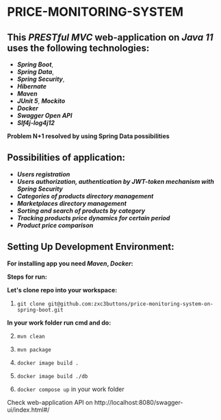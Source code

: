# PRICE-MONITORING-SYSTEM

## **This _PRESTful_ _MVC_ web-application on _Java 11_ uses the following technologies**:

- **_Spring Boot_**, 
- **_Spring Data_**, 
- **_Spring Security_**,
- **_Hibernate_**
- **_Maven_**
- **_JUnit 5_**, **_Mockito_**
- **_Docker_**
- **_Swagger Open API_**
- **_Slf4j-log4j12_**

**Problem N+1 resolved by using Spring Data possibilities**

## Possibilities of application:

- **_Users registration_**
- **_Users authorization, authentication by JWT-token mechanism with Spring Security_**
- **_Categories of products directory management_**
- **_Marketplaces directory management_**
- **_Sorting and search of products by category_**
- **_Tracking products price dynamics for certain period_**
- **_Product price comparison_**

## Setting Up Development Environment:

**For installing app you need _Maven_, _Docker_:**

**Steps for run:**

**Let's clone repo into your workspace:**

1) `git clone git@github.com:zxc3buttons/price-monitoring-system-on-spring-boot.git` 

**In your work folder run cmd and do:**

2) `mvn clean`

3) `mvn package`

4) `docker image build .`

5) `docker image build ./db`

6) `docker compose up` in your work folder

Check web-application API on http://localhost:8080/swagger-ui/index.html#/

